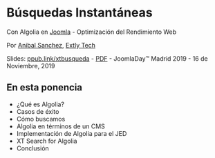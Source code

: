 # <i class="fab fa-searchengin"></i> Búsquedas Instantáneas <!-- .slide: class="home" -->

Con Algolia en [Joomla](http:/joomla.org) - Optimización del Rendimiento Web

Por [Anibal Sanchez](https://blog.anibalhsanchez.com), [Extly Tech](https://extly.com)

Slides: [ppub.link/xtbusqueda](https://ppub.link/xtbusqueda) - [PDF](busquedas-instantaneas-con-algolia-en-joomla-wpo-by-anibal-sanchez.pdf) - JoomlaDay™ Madrid 2019 - 16 de Noviembre, 2019


## En esta ponencia

- ¿Qué es Algolia?
- Casos de éxito
- Cómo buscamos
- Algolia en términos de un CMS
- Implementación de Algolia para el JED
- XT Search for Algolia
- Conclusión
